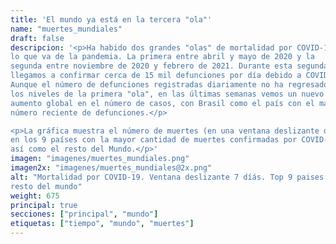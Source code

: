 ```yaml
---
title: 'El mundo ya está en la tercera "ola"'
name: "muertes_mundiales"
draft: false
descripcion: '<p>Ha habido dos grandes "olas" de mortalidad por COVID-19 en
lo que va de la pandemia. La primera entre abril y mayo de 2020 y la
segunda entre noviembre de 2020 y febrero de 2021. Durante esta segunda etapa
llegamos a confirmar cerca de 15 mil defunciones por día debido a COVID-19.
Aunque el número de defunciones registradas diariamente no ha regresado a
los niveles de la primera "ola", en las últimas semanas vemos un nuevo
aumento global en el número de casos, con Brasil como el país con el mayor
número reciente de defunciones.</p>

<p>La gráfica muestra el número de muertes (en una ventana deslizante de 7 días)
en los 9 países con la mayor cantidad de muertes confirmadas por COVID-19,
así como el resto del Mundo.</p>'
imagen: "imagenes/muertes_mundiales.png"
imagen2x: "imagenes/muertes_mundiales@2x.png"
alt: "Mortalidad por COVID-19. Ventana deslizante 7 díás. Top 9 paises más
resto del mundo"
weight: 675
principal: true
secciones: ["principal", "mundo"]
etiquetas: ["tiempo", "mundo", "muertes"]
---
```

